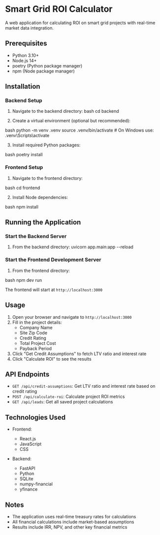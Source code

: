 # Smart Grid ROI Calculator

A web application for calculating ROI on smart grid projects with real-time market data integration.

## Prerequisites

- Python 3.10+
- Node.js 14+
- poetry (Python package manager)
- npm (Node package manager)

## Installation

### Backend Setup

1. Navigate to the backend directory:
bash
cd backend

2. Create a virtual environment (optional but recommended):

bash
python -m venv .venv
source .venv/bin/activate # On Windows use: .venv\Scripts\activate

3. Install required Python packages:

bash
poetry install

### Frontend Setup

1. Navigate to the frontend directory:

bash
cd frontend

2. Install Node dependencies:

bash
npm install

## Running the Application

### Start the Backend Server

1. From the backend directory:
uvicorn app.main:app --reload

### Start the Frontend Development Server

1. From the frontend directory:

bash
npm dev run

The frontend will start at `http://localhost:3000`

## Usage

1. Open your browser and navigate to `http://localhost:3000`
2. Fill in the project details:
   - Company Name
   - Site Zip Code
   - Credit Rating
   - Total Project Cost
   - Payback Period
3. Click "Get Credit Assumptions" to fetch LTV ratio and interest rate
4. Click "Calculate ROI" to see the results

## API Endpoints

- `GET /api/credit-assumptions`: Get LTV ratio and interest rate based on credit rating
- `POST /api/calculate-roi`: Calculate project ROI metrics
- `GET /api/leads`: Get all saved project calculations

## Technologies Used

- Frontend:
  - React.js
  - JavaScript
  - CSS

- Backend:
  - FastAPI
  - Python
  - SQLite
  - numpy-financial
  - yfinance

## Notes

- The application uses real-time treasury rates for calculations
- All financial calculations include market-based assumptions
- Results include IRR, NPV, and other key financial metrics
